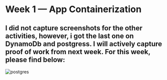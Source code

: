 # Week 1 — App Containerization

## I did not capture screenshots for the other activities, however, i got the last one on DynamoDb and postgress. I will actively capture proof of work from next week. For this week, please find below:

![postgres](https://user-images.githubusercontent.com/121174963/221883974-85e3fdc0-102e-47eb-aafe-b6b18943bd78.JPG)
